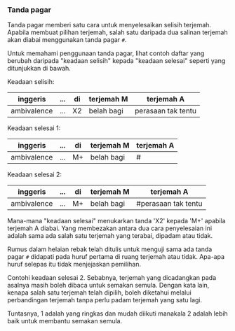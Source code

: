 ### Tanda pagar

Tanda pagar memberi satu cara untuk menyelesaikan selisih
terjemah. Apabila membuat pilihan terjemah, salah satu
daripada dua salinan terjemah akan diabai menggunakan tanda
pagar `#`.

Untuk memahami penggunaan tanda pagar, lihat contoh daftar
yang berubah daripada "keadaan selisih" kepada "keadaan
selesai" seperti yang ditunjukkan di bawah.

Keadaan selisih:

| inggeris    | ... | di | terjemah M | terjemah A         |
| ----------- | --- | -- | ---------- | ------------------ |
| ambivalence | ... | X2 | belah bagi | perasaan tak tentu |

Keadaan selesai 1:

| inggeris    | ... | di | terjemah M | terjemah A         |
| ----------- | --- | -- | ---------- | ------------------ |
| ambivalence | ... | M+ | belah bagi | #                  |

Keadaan selesai 2:

| inggeris    | ... | di | terjemah M | terjemah A          |
| ----------- | --- | -- | ---------- | ------------------- |
| ambivalence | ... | M+ | belah bagi | #perasaan tak tentu |

Mana-mana "keadaan selesai" menukarkan tanda 'X2' kepada
'M+' apabila terjemah A diabai. Yang membezakan antara dua
cara penyelesaian ini adalah sama ada salah satu terjemah
yang terabai, dipadam atau tidak.

Rumus dalam helaian rebak telah ditulis untuk menguji sama
ada tanda pagar `#` didapati pada huruf pertama di ruang
terjemah atau tidak. Apa-apa huruf selepas itu tidak
menjejaskan pemilihan.

Contohi keadaan selesai 2. Sebabnya, terjemah yang
dicadangkan pada asalnya masih boleh dibaca untuk semakan
semula. Dengan kata lain, kenapa salah satu terjemah telah
dipilih, boleh diketahui melalui perbandingan terjemah tanpa
perlu padam terjemah yang satu lagi.

Tuntasnya, 1 adalah yang ringkas dan mudah diikuti manakala
2 adalah lebih baik untuk membantu semakan semula.
